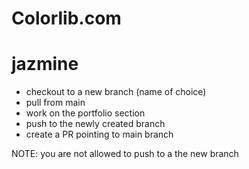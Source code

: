 # Colorlib.com 

# jazmine
- checkout to a new branch (name of choice)
- pull from main
- work on the portfolio section
- push to the newly created branch
- create a PR pointing to main branch


NOTE: you are not allowed to push to a the new branch
